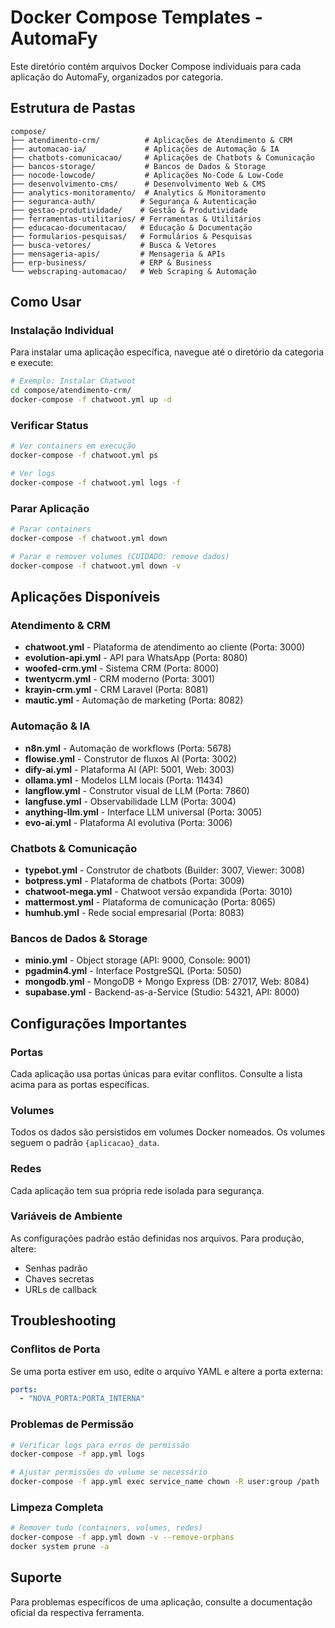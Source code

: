 # Docker Compose Templates - AutomaFy

Este diretório contém arquivos Docker Compose individuais para cada aplicação do AutomaFy, organizados por categoria.

## Estrutura de Pastas

```
compose/
├── atendimento-crm/          # Aplicações de Atendimento & CRM
├── automacao-ia/             # Aplicações de Automação & IA
├── chatbots-comunicacao/     # Aplicações de Chatbots & Comunicação
├── bancos-storage/           # Bancos de Dados & Storage
├── nocode-lowcode/           # Aplicações No-Code & Low-Code
├── desenvolvimento-cms/      # Desenvolvimento Web & CMS
├── analytics-monitoramento/  # Analytics & Monitoramento
├── seguranca-auth/          # Segurança & Autenticação
├── gestao-produtividade/    # Gestão & Produtividade
├── ferramentas-utilitarios/ # Ferramentas & Utilitários
├── educacao-documentacao/   # Educação & Documentação
├── formularios-pesquisas/   # Formulários & Pesquisas
├── busca-vetores/           # Busca & Vetores
├── mensageria-apis/         # Mensageria & APIs
├── erp-business/            # ERP & Business
└── webscraping-automacao/   # Web Scraping & Automação
```

## Como Usar

### Instalação Individual

Para instalar uma aplicação específica, navegue até o diretório da categoria e execute:

```bash
# Exemplo: Instalar Chatwoot
cd compose/atendimento-crm/
docker-compose -f chatwoot.yml up -d
```

### Verificar Status

```bash
# Ver containers em execução
docker-compose -f chatwoot.yml ps

# Ver logs
docker-compose -f chatwoot.yml logs -f
```

### Parar Aplicação

```bash
# Parar containers
docker-compose -f chatwoot.yml down

# Parar e remover volumes (CUIDADO: remove dados)
docker-compose -f chatwoot.yml down -v
```

## Aplicações Disponíveis

### Atendimento & CRM
- **chatwoot.yml** - Plataforma de atendimento ao cliente (Porta: 3000)
- **evolution-api.yml** - API para WhatsApp (Porta: 8080)
- **woofed-crm.yml** - Sistema CRM (Porta: 8000)
- **twentycrm.yml** - CRM moderno (Porta: 3001)
- **krayin-crm.yml** - CRM Laravel (Porta: 8081)
- **mautic.yml** - Automação de marketing (Porta: 8082)

### Automação & IA
- **n8n.yml** - Automação de workflows (Porta: 5678)
- **flowise.yml** - Construtor de fluxos AI (Porta: 3002)
- **dify-ai.yml** - Plataforma AI (API: 5001, Web: 3003)
- **ollama.yml** - Modelos LLM locais (Porta: 11434)
- **langflow.yml** - Construtor visual de LLM (Porta: 7860)
- **langfuse.yml** - Observabilidade LLM (Porta: 3004)
- **anything-llm.yml** - Interface LLM universal (Porta: 3005)
- **evo-ai.yml** - Plataforma AI evolutiva (Porta: 3006)

### Chatbots & Comunicação
- **typebot.yml** - Construtor de chatbots (Builder: 3007, Viewer: 3008)
- **botpress.yml** - Plataforma de chatbots (Porta: 3009)
- **chatwoot-mega.yml** - Chatwoot versão expandida (Porta: 3010)
- **mattermost.yml** - Plataforma de comunicação (Porta: 8065)
- **humhub.yml** - Rede social empresarial (Porta: 8083)

### Bancos de Dados & Storage
- **minio.yml** - Object storage (API: 9000, Console: 9001)
- **pgadmin4.yml** - Interface PostgreSQL (Porta: 5050)
- **mongodb.yml** - MongoDB + Mongo Express (DB: 27017, Web: 8084)
- **supabase.yml** - Backend-as-a-Service (Studio: 54321, API: 8000)

## Configurações Importantes

### Portas
Cada aplicação usa portas únicas para evitar conflitos. Consulte a lista acima para as portas específicas.

### Volumes
Todos os dados são persistidos em volumes Docker nomeados. Os volumes seguem o padrão `{aplicacao}_data`.

### Redes
Cada aplicação tem sua própria rede isolada para segurança.

### Variáveis de Ambiente
As configurações padrão estão definidas nos arquivos. Para produção, altere:
- Senhas padrão
- Chaves secretas
- URLs de callback

## Troubleshooting

### Conflitos de Porta
Se uma porta estiver em uso, edite o arquivo YAML e altere a porta externa:
```yaml
ports:
  - "NOVA_PORTA:PORTA_INTERNA"
```

### Problemas de Permissão
```bash
# Verificar logs para erros de permissão
docker-compose -f app.yml logs

# Ajustar permissões do volume se necessário
docker-compose -f app.yml exec service_name chown -R user:group /path
```

### Limpeza Completa
```bash
# Remover tudo (containers, volumes, redes)
docker-compose -f app.yml down -v --remove-orphans
docker system prune -a
```

## Suporte

Para problemas específicos de uma aplicação, consulte a documentação oficial da respectiva ferramenta.
